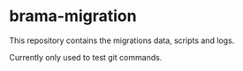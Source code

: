 # brama-migration

This repository contains the migrations data, scripts and logs.

Currently only used to test git commands.
